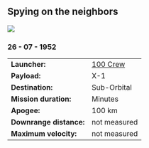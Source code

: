## Spying on the neighbors

![](crew﻿-so1.jpg)
### 26 - 07 - 1952

|          |                |
|----------|----------------|
| **Launcher:** | [100 Crew](../lvs/100-crew.md) |
| **Payload:** | X-1 |
| **Destination:** | Sub-Orbital |
| **Mission duration:** | Minutes |
| **Apogee:**| 100 km |
| **Downrange distance:** | not measured |
| **Maximum velocity:** | not measured |


